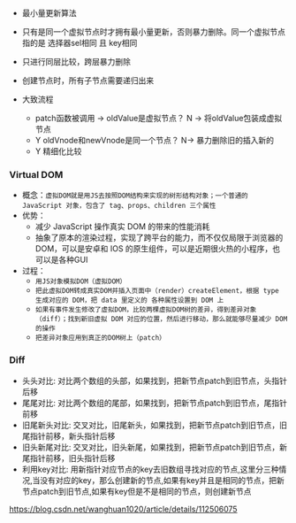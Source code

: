 - 最小量更新算法
- 只有是同一个虚拟节点时才拥有最小量更新，否则暴力删除。同一个虚拟节点指的是 选择器sel相同 且 key相同
- 只进行同层比较，跨层暴力删除
- 创建节点时，所有子节点需要递归出来

- 大致流程
    - patch函数被调用  -> oldValue是虚拟节点？ N ->  将oldValue包装成虚拟节点
    - Y  oldVnode和newVnode是同一个节点？ N-> 暴力删除旧的插入新的
    - Y  精细化比较


### Virtual DOM
- 概念：`虚拟DOM就是用JS去按照DOM结构来实现的树形结构对象；一个普通的 JavaScript 对象，包含了 tag、props、children 三个属性`
- 优势：
  - 减少 JavaScript 操作真实 DOM 的带来的性能消耗
  - 抽象了原本的渲染过程，实现了跨平台的能力，而不仅仅局限于浏览器的 DOM，可以是安卓和 IOS 的原生组件，可以是近期很火热的小程序，也可以是各种GUI
- 过程：
  - `用JS对象模拟DOM（虚拟DOM）`
  - `把此虚拟DOM转成真实DOM并插入页面中（render）createElement，根据 type 生成对应的 DOM，把 data 里定义的 各种属性设置到 DOM 上`
  - `如果有事件发生修改了虚拟DOM，比较两棵虚拟DOM树的差异，得到差异对象（diff）；找到新旧虚拟 DOM 对应的位置，然后进行移动，那么就能够尽量减少 DOM 的操作`
  - `把差异对象应用到真正的DOM树上（patch）`

### Diff
- 头头对比: 对比两个数组的头部，如果找到，把新节点patch到旧节点，头指针后移
- 尾尾对比: 对比两个数组的尾部，如果找到，把新节点patch到旧节点，尾指针前移
- 旧尾新头对比: 交叉对比，旧尾新头，如果找到，把新节点patch到旧节点，旧尾指针前移，新头指针后移
- 旧头新尾对比: 交叉对比，旧头新尾，如果找到，把新节点patch到旧节点，新尾指针前移，旧头指针后移
- 利用key对比: 用新指针对应节点的key去旧数组寻找对应的节点,这里分三种情况,当没有对应的key，那么创建新的节点,如果有key并且是相同的节点，把新节点patch到旧节点,如果有key但是不是相同的节点，则创建新节点

https://blog.csdn.net/wanghuan1020/article/details/112506075